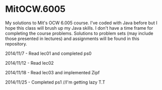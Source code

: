 MitOCW.6005
===========

My solutions to Mit's OCW 6.005 course. I've coded with Java before but I hope this class will brush up my Java skills. I don't have a time frame for completing the course problems. Solutions to problem sets (may include those presented in lectures) and assignments will be found in this repository.

2014/11/7 - Read lec01 and completed ps0

2014/11/12 - Read lec02

2014/11/18 - Read lec03 and implemented Zipf

2014/11/25 - Completed ps1 //I'm getting lazy T.T
